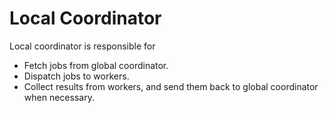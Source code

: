 # Local Coordinator

Local coordinator is responsible for

* Fetch jobs from global coordinator.
* Dispatch jobs to workers.
* Collect results from workers, and send them back to global coordinator when necessary.



